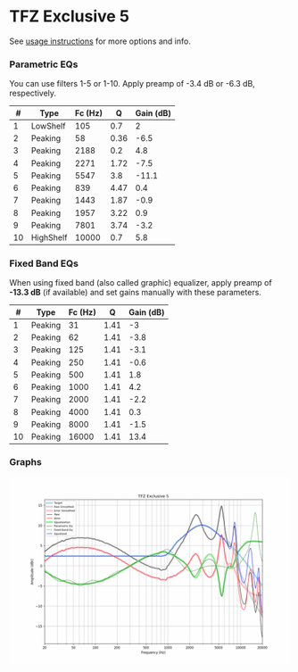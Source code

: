 # TFZ Exclusive 5
See [usage instructions](https://github.com/jaakkopasanen/AutoEq#usage) for more options and info.

### Parametric EQs
You can use filters 1-5 or 1-10. Apply preamp of -3.4 dB or -6.3 dB, respectively.

|   # | Type      |   Fc (Hz) |    Q |   Gain (dB) |
|-----|-----------|-----------|------|-------------|
|   1 | LowShelf  |       105 | 0.7  |         2   |
|   2 | Peaking   |        58 | 0.36 |        -6.5 |
|   3 | Peaking   |      2188 | 0.2  |         4.8 |
|   4 | Peaking   |      2271 | 1.72 |        -7.5 |
|   5 | Peaking   |      5547 | 3.8  |       -11.1 |
|   6 | Peaking   |       839 | 4.47 |         0.4 |
|   7 | Peaking   |      1443 | 1.87 |        -0.9 |
|   8 | Peaking   |      1957 | 3.22 |         0.9 |
|   9 | Peaking   |      7801 | 3.74 |        -3.2 |
|  10 | HighShelf |     10000 | 0.7  |         5.8 |

### Fixed Band EQs
When using fixed band (also called graphic) equalizer, apply preamp of **-13.3 dB** (if available) and set gains manually with these parameters.

|   # | Type    |   Fc (Hz) |    Q |   Gain (dB) |
|-----|---------|-----------|------|-------------|
|   1 | Peaking |        31 | 1.41 |        -3   |
|   2 | Peaking |        62 | 1.41 |        -3.8 |
|   3 | Peaking |       125 | 1.41 |        -3.1 |
|   4 | Peaking |       250 | 1.41 |        -0.6 |
|   5 | Peaking |       500 | 1.41 |         1.8 |
|   6 | Peaking |      1000 | 1.41 |         4.2 |
|   7 | Peaking |      2000 | 1.41 |        -2.2 |
|   8 | Peaking |      4000 | 1.41 |         0.3 |
|   9 | Peaking |      8000 | 1.41 |        -1.5 |
|  10 | Peaking |     16000 | 1.41 |        13.4 |

### Graphs
![](./TFZ%20Exclusive%205.png)
